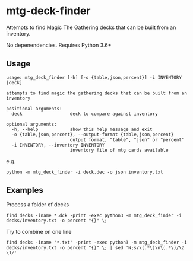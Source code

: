 # mtg-deck-finder

Attempts to find Magic The Gathering decks that can be built from an inventory.

No depenendencies.
Requires Python 3.6+

## Usage 

```
usage: mtg_deck_finder [-h] [-o {table,json,percent}] -i INVENTORY [deck]

attempts to find magic the gathering decks that can be built from an inventory

positional arguments:
  deck                  deck to compare against inventory

optional arguments:
  -h, --help            show this help message and exit
  -o {table,json,percent}, --output-format {table,json,percent}
                        output format, "table", "json" or "percent"
  -i INVENTORY, --inventory INVENTORY
                        inventory file of mtg cards available
```

e.g.

```
python -m mtg_deck_finder -i deck.dec -o json inventory.txt
```

## Examples

Process a folder of decks

```
find decks -iname *.dck -print -exec python3 -m mtg_deck_finder -i decks/inventory.txt -o percent "{}" \;
```

Try to combine on one line

```
find decks -iname '*.txt' -print -exec python3 -m mtg_deck_finder -i decks/inventory.txt -o percent "{}" \; | sed 'N;s/\(.*\)\n\(.*\)/\2 \1/'
```
